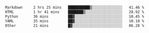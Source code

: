 <!--START_SECTION:waka-->

```txt
Markdown     2 hrs 25 mins   ██████████▒░░░░░░░░░░░░░░   41.46 %
HTML         1 hr 41 mins    ███████▒░░░░░░░░░░░░░░░░░   28.92 %
Python       36 mins         ██▓░░░░░░░░░░░░░░░░░░░░░░   10.45 %
YAML         35 mins         ██▓░░░░░░░░░░░░░░░░░░░░░░   10.10 %
Other        21 mins         █▓░░░░░░░░░░░░░░░░░░░░░░░   06.28 %
```

<!--END_SECTION:waka-->